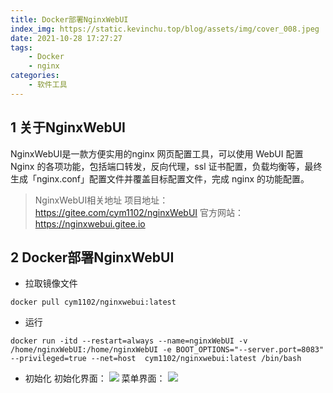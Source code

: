 ```yaml
---
title: Docker部署NginxWebUI
index_img: https://static.kevinchu.top/blog/assets/img/cover_008.jpeg
date: 2021-10-28 17:27:27
tags:
    - Docker
    - nginx
categories:
    - 软件工具
---
```

## 1 关于NginxWebUI
NginxWebUI是一款方便实用的nginx 网页配置工具，可以使用 WebUI 配置 Nginx 的各项功能，包括端口转发，反向代理，ssl 证书配置，负载均衡等，最终生成「nginx.conf」配置文件并覆盖目标配置文件，完成 nginx 的功能配置。
>NginxWebUI相关地址
项目地址：https://gitee.com/cym1102/nginxWebUI
官方网站：https://nginxwebui.gitee.io

## 2 Docker部署NginxWebUI
- 拉取镜像文件
```shell
docker pull cym1102/nginxwebui:latest
```
- 运行
```shell
docker run -itd --restart=always --name=nginxWebUI -v /home/nginxWebUI:/home/nginxWebUI -e BOOT_OPTIONS="--server.port=8083" --privileged=true --net=host  cym1102/nginxwebui:latest /bin/bash
```
- 初始化
初始化界面：
![](https://static.kevinchu.top/blog/public/nginxwebui-01.png)
菜单界面：
![](https://static.kevinchu.top/blog/public/nginxwebui-02.png)
